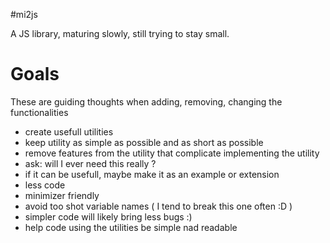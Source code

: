 #mi2js

A JS library, maturing slowly, still trying to stay small.

# Goals
These are guiding thoughts when adding, removing, changing the functionalities
 - create usefull utilities
 - keep utility as simple as possible and as short as possible
 - remove features from the utility that complicate implementing the utility
  - ask: will I ever need this really ?
  - if it can be usefull, maybe make it as an example or extension
 - less code
 - minimizer friendly 
 - avoid too shot variable names ( I tend to break this one often :D ) 
 - simpler code will likely bring less bugs :)
 - help code using the utilities be simple nad readable

